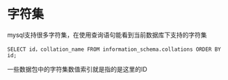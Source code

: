 # 字符集
mysql支持很多字符集，在使用查询语句能看到当前数据库下支持的字符集

```
SELECT id，collat​​ion_name FROM information_schema.collat​​ions ORDER BY id;
```

一些数据包中的字符集数值索引就是指的是这里的ID